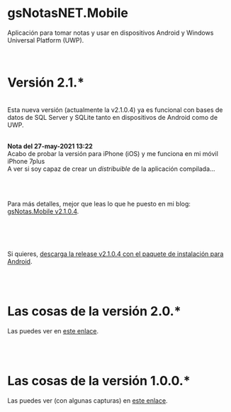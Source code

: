 # gsNotasNET.Mobile
 Aplicación para tomar notas y usar en dispositivos Android y Windows Universal Platform (UWP).

<br>

# Versión 2.1.*
<br>
Esta nueva versión (actualmente la v2.1.0.4) ya es funcional con bases de datos de SQL Server y SQLite tanto en dispositivos de Android como de UWP.<br>
<br>

**Nota del 27-may-2021 13:22**<br>
Acabo de probar la versión para iPhone (iOS) y me funciona en mi móvil iPhone 7plus<br>
A ver si soy capaz de crear un *distribuible* de la aplicación compilada... 

<br>
<br>

Para más detalles, mejor que leas lo que he puesto en mi blog: <a href="https://www.elguillemola.com/gsnotas-mobile-v2-1-0-4/" target="_blank">gsNotas.Mobile v2.1.0.4</a>.

<br>
<br>
<br>

Si quieres, [descarga la release v2.1.0.4 con el paquete de instalación para Android](https://github.com/elGuille-info/gsNotas.Mobile/releases/tag/v2.1.0.4).

<br>
<br>

# Las cosas de la versión 2.0.*
Las puedes ver en [este enlace](https://github.com/elGuille-info/gsNotas.Mobile/blob/master/Las-cosas-de-la-version-2-0.md).

<br>
<br>

# Las cosas de la versión 1.0.0.*

Las puedes ver (con algunas capturas) en [este enlace](https://github.com/elGuille-info/gsNotasNET.Mobile/blob/master/Las-cosas-de-la-version-1.md).

